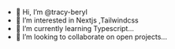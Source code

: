 - 👋 Hi, I’m @tracy-beryl
- 👀 I’m interested in Nextjs ,Tailwindcss
- 🌱 I’m currently learning Typescript...
- 💞️ I’m looking to collaborate on open projects...
